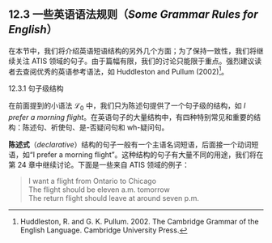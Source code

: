 ## 12.3 一些英语语法规则（*Some Grammar Rules for English*）

在本节中，我们将介绍英语短语结构的另外几个方面；为了保持一致性，我们将继续关注 ATIS 领域的句子。由于篇幅有限，我们的讨论只能限于重点。强烈建议读者去查阅优秀的英语参考语法，如 Huddleston and Pullum (2002)[^1]。

[^1]: Huddleston, R. and G. K. Pullum. 2002. The Cambridge Grammar of the English Language. Cambridge University Press.

12.3.1 句子级结构

在前面提到的小语法 $\mathscr{L}_0$ 中，我们只为陈述句提供了一个句子级的结构，如 *I prefer a morning flight*。在英语句子的大量结构中，有四种特别常见和重要的结构：陈述句、祈使句、是-否疑问句和 wh-疑问句。

**陈述式**（*declarative*）结构的句子一般有一个主语名词短语，后面接一个动词短语，如“I prefer a morning flight”。这种结构的句子有大量不同的用途，我们将在第 24 章中继续讨论。下面是一些来自 ATIS 领域的例子：

> I want a flight from Ontario to Chicago  
> The flight should be eleven a.m. tomorrow  
> The return flight should leave at around seven p.m.  
